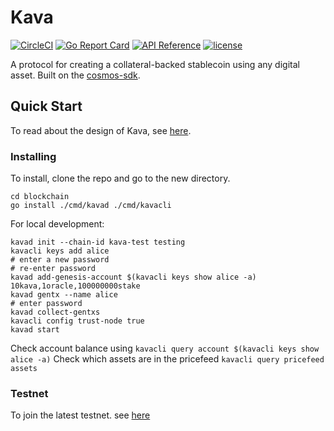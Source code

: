 # Kava

[![CircleCI](https://circleci.com/gh/Kava-Labs/kava-devnet/tree/master.svg?style=shield)](https://circleci.com/gh/Kava-Labs/kava-devnet/tree/master)
[![Go Report Card](https://goreportcard.com/badge/github.com/kava-labs/kava-devnet)](https://goreportcard.com/report/github.com/kava-labs/kava-devnet)
[![API Reference](https://godoc.org/github.com/Kava-Labs/kava-devnet?status.svg
)](https://godoc.org/github.com/Kava-Labs/kava-devnet)
[![license](https://img.shields.io/github/license/Kava-Labs/kava-devnet.svg)](https://github.com/Kava-Labs/kava-devnet/blob/master/LICENSE)

A protocol for creating a collateral-backed stablecoin using any digital asset. Built on the [cosmos-sdk](https://github.com/cosmos/cosmos-sdk).

## Quick Start

To read about the design of Kava, see [here](./spec/kava.md).

### Installing
  To install, clone the repo and go to the new directory.
    
    cd blockchain
    go install ./cmd/kavad ./cmd/kavacli

For local development:

    kavad init --chain-id kava-test testing
    kavacli keys add alice
    # enter a new password
    # re-enter password
    kavad add-genesis-account $(kavacli keys show alice -a) 10kava,1oracle,100000000stake
    kavad gentx --name alice
    # enter password
    kavad collect-gentxs
    kavacli config trust-node true
    kavad start

Check account balance using `kavacli query account $(kavacli keys show alice -a)`
Check which assets are in the pricefeed `kavacli query pricefeed assets`


### Testnet

  To join the latest testnet. see [here](https://github.com/Kava-Labs/kava)


